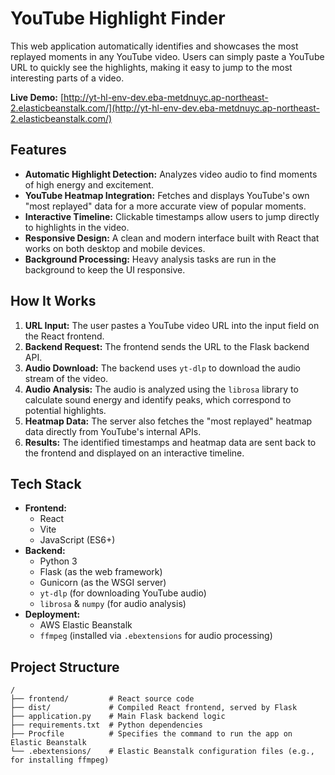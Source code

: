 # YouTube Highlight Finder

This web application automatically identifies and showcases the most replayed moments in any YouTube video. Users can simply paste a YouTube URL to quickly see the highlights, making it easy to jump to the most interesting parts of a video.

**Live Demo:** [http://yt-hl-env-dev.eba-metdnuyc.ap-northeast-2.elasticbeanstalk.com/](http://yt-hl-env-dev.eba-metdnuyc.ap-northeast-2.elasticbeanstalk.com/)

## Features

- **Automatic Highlight Detection:** Analyzes video audio to find moments of high energy and excitement.
- **YouTube Heatmap Integration:** Fetches and displays YouTube's own "most replayed" data for a more accurate view of popular moments.
- **Interactive Timeline:** Clickable timestamps allow users to jump directly to highlights in the video.
- **Responsive Design:** A clean and modern interface built with React that works on both desktop and mobile devices.
- **Background Processing:** Heavy analysis tasks are run in the background to keep the UI responsive.

## How It Works

1.  **URL Input:** The user pastes a YouTube video URL into the input field on the React frontend.
2.  **Backend Request:** The frontend sends the URL to the Flask backend API.
3.  **Audio Download:** The backend uses `yt-dlp` to download the audio stream of the video.
4.  **Audio Analysis:** The audio is analyzed using the `librosa` library to calculate sound energy and identify peaks, which correspond to potential highlights.
5.  **Heatmap Data:** The server also fetches the "most replayed" heatmap data directly from YouTube's internal APIs.
6.  **Results:** The identified timestamps and heatmap data are sent back to the frontend and displayed on an interactive timeline.

## Tech Stack

-   **Frontend:**
    -   React
    -   Vite
    -   JavaScript (ES6+)
-   **Backend:**
    -   Python 3
    -   Flask (as the web framework)
    -   Gunicorn (as the WSGI server)
    -   `yt-dlp` (for downloading YouTube audio)
    -   `librosa` & `numpy` (for audio analysis)
-   **Deployment:**
    -   AWS Elastic Beanstalk
    -   `ffmpeg` (installed via `.ebextensions` for audio processing)

## Project Structure

```
/
├── frontend/         # React source code
├── dist/             # Compiled React frontend, served by Flask
├── application.py    # Main Flask backend logic
├── requirements.txt  # Python dependencies
├── Procfile          # Specifies the command to run the app on Elastic Beanstalk
└── .ebextensions/    # Elastic Beanstalk configuration files (e.g., for installing ffmpeg)
```

